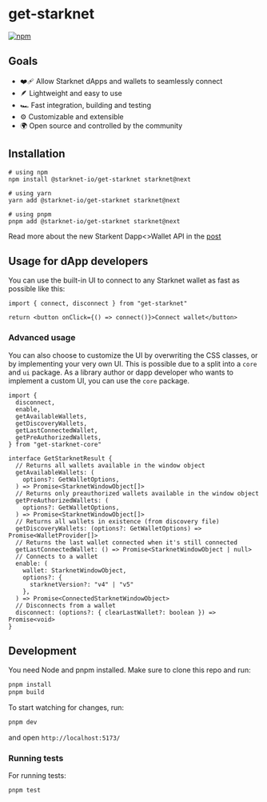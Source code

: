 # get-starknet

[![npm](https://img.shields.io/npm/v/get-starknet.svg)](https://www.npmjs.com/package/get-starknet)

## Goals

- ❤️‍🩹 Allow Starknet dApps and wallets to seamlessly connect
- 🪶 Lightweight and easy to use
- 🏎 Fast integration, building and testing
- ⚙️ Customizable and extensible
- 🌍 Open source and controlled by the community

## Installation

```
# using npm
npm install @starknet-io/get-starknet starknet@next

# using yarn
yarn add @starknet-io/get-starknet starknet@next

# using pnpm
pnpm add @starknet-io/get-starknet starknet@next
```

Read more about the new Starkent Dapp<>Wallet API in the
[post](https://community.starknet.io/t/new-starknet-wallet-dapp-api/114295)

## Usage for dApp developers

You can use the built-in UI to connect to any Starknet wallet as fast as
possible like this:

```tsx
import { connect, disconnect } from "get-starknet"

return <button onClick={() => connect()}>Connect wallet</button>
```

### Advanced usage

You can also choose to customize the UI by overwriting the CSS classes, or by
implementing your very own UI. This is possible due to a split into a `core` and
`ui` package. As a library author or dapp developer who wants to implement a
custom UI, you can use the `core` package.

```tsx
import {
  disconnect,
  enable,
  getAvailableWallets,
  getDiscoveryWallets,
  getLastConnectedWallet,
  getPreAuthorizedWallets,
} from "get-starknet-core"

interface GetStarknetResult {
  // Returns all wallets available in the window object
  getAvailableWallets: (
    options?: GetWalletOptions,
  ) => Promise<StarknetWindowObject[]>
  // Returns only preauthorized wallets available in the window object
  getPreAuthorizedWallets: (
    options?: GetWalletOptions,
  ) => Promise<StarknetWindowObject[]>
  // Returns all wallets in existence (from discovery file)
  getDiscoveryWallets: (options?: GetWalletOptions) => Promise<WalletProvider[]>
  // Returns the last wallet connected when it's still connected
  getLastConnectedWallet: () => Promise<StarknetWindowObject | null>
  // Connects to a wallet
  enable: (
    wallet: StarknetWindowObject,
    options?: {
      starknetVersion?: "v4" | "v5"
    },
  ) => Promise<ConnectedStarknetWindowObject>
  // Disconnects from a wallet
  disconnect: (options?: { clearLastWallet?: boolean }) => Promise<void>
}
```

## Development

You need Node and pnpm installed. Make sure to clone this repo and run:

```bash
pnpm install
pnpm build
```

To start watching for changes, run:

```bash
pnpm dev
```

and open `http://localhost:5173/`

### Running tests

For running tests:

```bash
pnpm test
```
